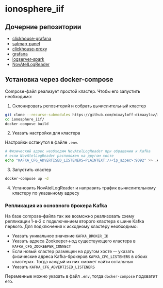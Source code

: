 # ionosphere_iif

## Дочерние репозитории

- [clickhouse-grafana][clickhouse-grafana]
- [satmap-panel][satmap-panel]
- [clickhouse-proxy][clickhouse-proxy]
- [grafana][grafana]
- [logserver-spark][logserver-spark]
- [NovAtelLogReader][NovAtelLogReader]

## Установка через docker-compose

Compose-файл реализует простой кластер. Чтобы его запустить необходимо:

1. Склонировать репозиторий и собрать вычислительный кластер

```sh
git clone --recurse-submodules https://github.com/mixayloff-dimaaylov/ionosphere_iif.git
cd ionosphere_iif/
docker-compose build
```

2. Указать настройки для кластера

Настройки останутся в файле `.env`.

```sh
# Физический адрес необходим NovAtelLogReader при обращении к Kafka
# если NovAtelLogReader расположен на другом хосте
echo "KAFKA_CFG_ADVERTISED_LISTENERS=PLAINTEXT://<ip_адрес>:9092" >> .env
```

3. Запустить кластер 

```sh
docker-compose up -d
```

4. Установить NovAtelLogReader и направить трафик вычислительному кластеру по
   указанному адресу

### Репликация из основного брокера Kafka

На базе compose-файла так же возможно реализовать схему репликации 1-в-2 с
подключением второго кластера к шине Kafka первого. Для подключения к исходному
кластеру необходимо:

- Указать уникальное значение `KAFKA_BROKER_ID`
- Указать адреса Zookeeper-нод существующего кластера в
  `KAFKA_CFG_ZOOKEEPER_CONNECT`
- Если новый кластер размещен на другом хосте -- указать физические адреса
  Kafka-брокеров `KAFKA_CFG_LISTENERS` в обоих кластерах. Тогда каждый из них
  сможет найти остальных
- Указать `KAFKA_CFG_ADVERTISED_LISTENERS`

Переменные можно указать в файл `.env`, тогда `docker-compose` подхватит его.

[clickhouse-grafana]: https://github.com/mixayloff-dimaaylov/clickhouse-grafana
[satmap-panel]: https://github.com/mixayloff-dimaaylov/satmap-panel
[clickhouse-proxy]: https://github.com/mixayloff-dimaaylov/clickhouse-proxy
[grafana]: https://github.com/stig888881/grafana
[logserver-spark]: https://github.com/mixayloff-dimaaylov/ionosphere
[NovAtelLogReader]: https://github.com/mixayloff-dimaaylov/NovAtelLogReader
